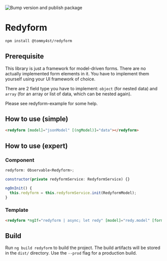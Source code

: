 ![Bump version and publish package](https://github.com/tommy4st/redyform/workflows/Bump%20version%20and%20publish%20package/badge.svg)

# Redyform

```sh
npm install @tommy4st/redyform
```

## Prerequisite

This library is just a framework for model-driven forms. There are no actually implemented form elements in it. You have to implement them yourself using your UI framework of choice.

There are 2 field type you have to implement: `object` (for nested data) and `array` (for an array or list of data, which can be nested again).

Please see redyform-example for some help.

## How to use (simple)

```html
<redyform [model]="jsonModel" [(ngModel)]="data"></redyform>
```


## How to use (expert)

### Component
```js
redyform: Observable<Redyform>;

constructor(private redyformService: RedyformService) {}

ngOnInit() {
  this.redyform = this.redyformService.init(RedyformModel);
}
```

### Template
```html
<redyform *ngIf="redyform | async; let redy" [model]="redy.model" [form]="redy.form"></redyform>
```

## Build

Run `ng build redyform` to build the project. The build artifacts will be stored in the `dist/` directory. Use the `--prod` flag for a production build.